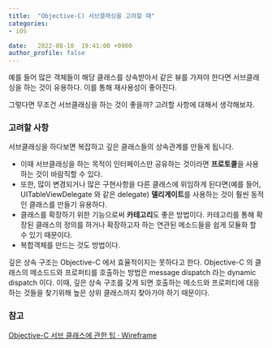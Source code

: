 ```yaml
---
title:  "Objective-C) 서브클래싱을 고려할 때"
categories:
- iOS

date:   2022-08-18  19:41:00 +0900
author_profile: false
---
```

예를 들어 많은 객체들이 해당 클래스를 상속받아서 같은 뷰를 가져야 한다면 서브클래싱을 하는 것이 유용하다. 이를 통해 재사용성이 좋아진다.

그렇다면 무조건 서브클래싱을 하는 것이 좋을까? 고려할 사항에 대해서 생각해보자.

### 고려할 사항

서브클래싱을 하다보면 복잡하고 깊은 클래스들의 상속관계를 만들게 됩니다.

- 이때 서브클래싱을 하는 목적이 인터페이스만 공유하는 것이라면 **프로토콜**을 사용하는 것이 바람직할 수 있다.
- 또한, 많이 변경되거나 많은 구현사항을 다른 클래스에 위임하게 된다면(예를 들어, UITableViewDelegate 와 같은 delegate) **델리게이트**를 사용하는 것이 훨씬 동적인 클래스를 만들기 유용하다.
- 클래스를 확장하기 위한 기능으로써  **카테고리**도 좋은 방법이다. 카테고리를 통해 확장된 클래스의 정의를 하거나 확장하고자 하는 연관된 메소드들을 쉽게 모듈화 할 수 있기 때문이다.
- 복합객체를 만드는 것도 방법이다.

깊은 상속 구조는 Objective-C 에서 효율적이지는 못하다고 한다. Objective-C 의 클래스의 메소드드와 프로퍼티를 호출하는 방법은 message dispatch 라는 dynamic dispatch 이다. 이때, 깊은 상속 구조를 갖게 되면 호출하는 메소드와 프로퍼티에 대응하는 것들을 찾기위해 높은 상위 클래스까지 찾아가야 하기 때문이다.

### 참고

[Objective-C 서브 클래스에 관한 팁 · Wireframe](https://soooprmx.com/objc-io-subclass/)
